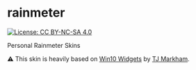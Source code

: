 # rainmeter

[![License: CC BY-NC-SA 4.0](https://licensebuttons.net/l/by-nc-sa/4.0/80x15.png)](https://creativecommons.org/licenses/by-nc-sa/4.0/)

Personal Rainmeter Skins

:warning: This skin is heavily based on [Win10 Widgets](http://win10widgets.com) by [TJ Markham](http://tjmarkham.com).
